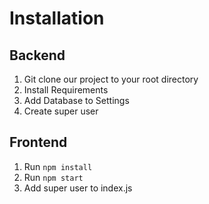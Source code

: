 # Installation
## Backend
1. Git clone our project to your root directory
2. Install Requirements
3. Add Database to Settings 
4. Create super user

## Frontend
1. Run `npm install`
2. Run `npm start`
3. Add super user to index.js

